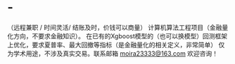# -
（远程兼职 / 时间灵活/ 结账及时，价钱可以商量） 计算机算法工程项目（金融量化方向，不要求金融知识）。 在已有的Xgboost模型的（也可以换模型）回测框架上优化，要求夏普率、最大回撤等指标（是金融量化的相关定义，非常简单） 仅为学术用途，不涉及真实交易。联系邮箱 moira23333@163.com 欢迎咨询！
